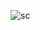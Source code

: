 ![sc](https://user-images.githubusercontent.com/67211558/183527615-42ed2725-b189-464a-a168-866d644ce0c7.png)
